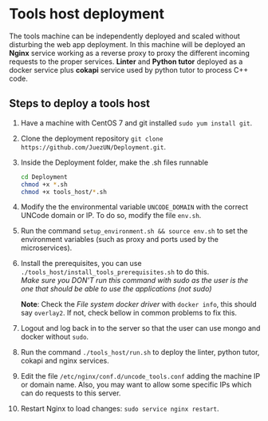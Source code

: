 # Tools host deployment

The tools machine can be independently deployed and scaled without disturbing the web app deployment. In this machine will be deployed an **Nginx** service working as a reverse proxy to proxy the different incoming requests to the proper services. **Linter** and **Python tutor** deployed as a docker service plus **cokapi** service used by python tutor to process C++ code.

## Steps to deploy a tools host

1. Have a machine with CentOS 7 and git installed `sudo yum install git`. 

2. Clone the deployment repository `git clone https://github.com/JuezUN/Deployment.git`.

3. Inside the Deployment folder, make the .sh files runnable

   ```bash
   cd Deployment
   chmod +x *.sh
   chmod +x tools_host/*.sh
   ```

4. Modify the the environmental variable `UNCODE_DOMAIN` with the correct UNCode domain or IP. To do so, modify the file `env.sh`.

5. Run the command `setup_environment.sh && source env.sh` to set the environment variables (such as proxy and ports used by the microservices).

6. Install the prerequisites, you can use `./tools_host/install_tools_prerequisites.sh` to do this. 
   ​      
    *Make sure you DON'T run this command with sudo as the user is the one that should be able to use the applications (not sudo)*

   **Note**: Check the *File system docker driver* with `docker info`, this should say `overlay2`. If not, check bellow in common problems to fix this.

7. Logout and log back in to the server so that the user can use mongo and docker without `sudo`.

8. Run the command `./tools_host/run.sh` to deploy the linter, python tutor, cokapi and nginx services.

9. Edit the file `/etc/nginx/conf.d/uncode_tools.conf` adding the machine IP or domain name. Also, you may want to allow some specific IPs which can do requests to this server.

10. Restart Nginx to load changes: `sudo service nginx restart`.